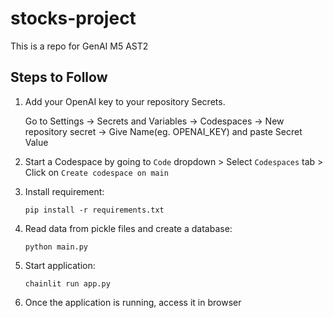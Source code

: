 # stocks-project
This is a repo for GenAI M5 AST2

## Steps to Follow

1. Add your OpenAI key to your repository Secrets. 
   
   Go to Settings -> Secrets and Variables -> Codespaces -> New repository secret -> Give Name(eg. OPENAI_KEY) and paste Secret Value

2. Start a Codespace by going to `Code` dropdown > Select `Codespaces` tab > Click on `Create codespace on main`

3. Install requirement:
   ```
   pip install -r requirements.txt
   ```

4. Read data from pickle files and create a database:
   ```
   python main.py
   ```

5. Start application:
   ```
   chainlit run app.py
   ```

6. Once the application is running, access it in browser
